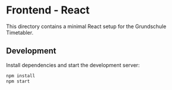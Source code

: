 # Frontend - React

This directory contains a minimal React setup for the Grundschule Timetabler.

## Development

Install dependencies and start the development server:

```bash
npm install
npm start
```
